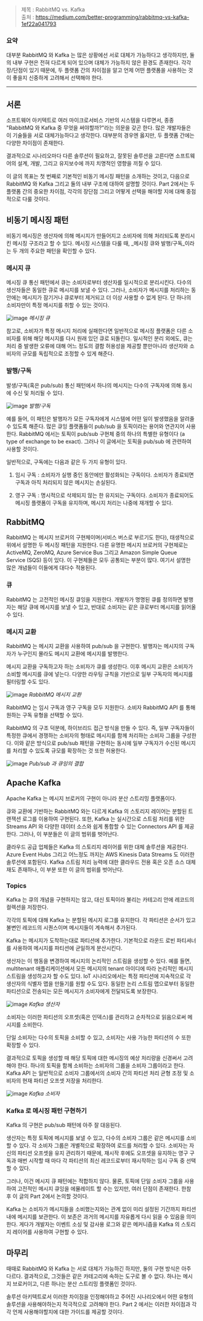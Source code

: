 > 제목 : RabbitMQ vs. Kafka                                                                           
> 출처 : https://medium.com/better-programming/rabbitmq-vs-kafka-1ef22a041793

### 요약
대부분 RabbitMQ 와 Kafka 는 많은 상황에선 서로 대체가 가능하다고 생각하지만, 둘의 내부 구현은 전혀 다르게 되어 있으며 대체가 가능하지 않은 환경도 존재한다. 각각 장/단점이 있기 때문에, 두 플랫폼 간의 차이점을 알고 언제 어떤 플랫폼을 사용하는 것이 좋을지 신중하게 고려해서 선택해야 한다.

--- 

## 서론
소프트웨어 아키텍트로 여러 마이크로서비스 기반의 시스템을 다루면서, 종종  "RabbitMQ 와 Kafka 중 무엇을 써야할까?"라는 의문을 갖곤 한다. 
많은 개발자들은 이 기술들을 서로 대체가능하다고 생각한다. 대부분의 경우엔 옳지만, 두 플랫폼 간에는 다양한 차이점이 존재한다.

결과적으로 시나리오마다 다른 솔루션이 필요하고, 잘못된 솔루션을 고른다면  소프트웨어의 설계, 개발, 그리고 유지보수에 까지 치명적인 영향을 끼칠 수 있다.

이 글의 목표는 첫 번째로 기본적인 비동기 메시징 패턴을 소개하는 것이고,
다음으로 RabbitMQ 와 Kafka 그리고 둘의 내부 구조에 대하여 설명할 것이다.
Part 2에서는 두 플랫폼 간의 중요한 차이점, 각각의 장단점 그리고 어떻게 선택을 해야할 지에 대해 중점적으로 다룰 것이다.

## 비동기 메시징 패턴
비동기 메시징은 생산자에 의해 메시지가 만들어지고 소비자에 의해 처리되도록 분리시킨 메시징 구조라고 할 수 있다. 메시징 시스템을 다룰 때, _메시징 큐와 발행/구독_이라는 두 개의 주요한 패턴을 확인할 수 있다.

### 메시지 큐
메시징 큐 통신 패턴에서 큐는 소비자로부터 생산자를 일시적으로 분리시킨다. 다수의 생산자들은 동일한 큐로 메시지를 보낼 수 있다. 그러나, 소비자가 메시지를 처리하는 동안에는 메시지가 잠기거나 큐로부터 제거되고 더 이상 사용할 수 없게 된다. 단 하나의 소비자만이 특정 메시지를 취할 수 있는 것이다.

![image](../../images/message_queue.png)
*메시징 큐*

참고로, 소비자가 특정 메시지 처리에 실패한다면 일반적으로 메시징 플랫폼은 다른 소비자를 위해 해당 메시지를 다시 원래 있던 큐로 되돌린다. 일시적인 분리 외에도, 큐는 처리 중 발생한 오류에 대해 어느 정도의 결함 허용성을 제공할 뿐만아니라 생산자와 소비자의 규모를 독립적으로 조정할 수 있게 해준다.

### 발행/구독
발생/구독(혹은 pub/sub) 통신 패턴에서 하나의 메시지는 다수의 구독자에 의해 동시에 수신 및 처리될 수 있다.

![image](../../images/publish_subscribe.png)
*발행/구독*

예를 들어, 이 패턴은 발행자가 모든 구독자에게 시스템에 어떤 일이 발생했음을 알려줄 수 있도록 해준다. 많은 큐잉 플랫폼들이 pub/sub 을 토픽이라는 용어와 연관지어 사용한다. RabbitMQ 에서는 토픽이 pub/sub 구현체 중의 하나의 특별한 유형이다 (a type of exchange to be exact). 그러나 이 글에서는 토픽을 pub/sub 에 관련하여 사용할 것이다.

일반적으로, 구독에는 다음과 같은 두 가지 유형이 있다.

1. 임시 구독 : 소비자가 실행 중인 동안에만 활성화되는 구독이다. 소비자가 종료되면 구독과 아직 처리되지 않은 메시지는 손실된다.

2. 영구 구독 : 명시적으로 삭제되지 않는 한 유지되는 구독이다. 소비자가 종료되어도 메시징 플랫폼이 구독을 유지하며, 메시지 처리는 나중에 재개할 수 있다. 

## RabbitMQ
RabbitMQ 는 메시지 브로커의 구현체이며(서비스 버스로 부르기도 한다), 태생적으로 위에서 설명한 두 메시징 패턴을 지원한다.
다른 유명한 메시지 브로커의 구현체로는 ActiveMQ, ZeroMQ, Azure Service Bus 그리고 Amazon Simple Queue Service (SQS) 등이 있다. 이 구현체들은 모두 공통되는 부분이 많다. 여기서 설명한 많은 개념들이 이들에게 대다수 적용된다.

### 큐
RabbitMQ 는 고전적인 메시징 큐잉을 지원한다. 개발자가 명명된 큐를 정의하면 발행자는 해당 큐에 메시지를 보낼 수 있고, 반대로 소비자는 같은 큐로부터 메시지를 읽어올 수 있다.

### 메시지 교환
RabbitMQ 는 메시지 교환을 사용하여 pub/sub 을 구현한다. 
발행자는 메시지의 구독자가 누구인지 몰라도 메시지 교환에 메시지를 발행한다.

메시지 교환을 구독하고자 하는 소비자가 큐를 생성한다. 
이후 메시지 교환은 소비자가 소비할 메시지를 큐에 넣는다.
다양한 라우팅 규칙을 기반으로 일부 구독자의 메시지를 필터링할 수도 있다.

![image](../../images/rabbitmq_message_exchange.png)
*RabbitMQ 메시지 교환*

RabbitMQ 는 임시 구독과 영구 구독을 모두 지원한다. 소비자 RabbitMQ API 를 통해 원하는 구독 유형을 선택할 수 있다.

RabbitMQ 의 구조 덕분에, 하이브리드 접근 방식을 만들 수 있다. 즉, 일부 구독자들이 특정한 큐에서 경쟁하는 소비자의 형태로 메시지를 함께 처리하는 소비자 그룹을 구성한다. 이와 같은 방식으로 pub/sub 패턴을 구현하는 동시에 일부 구독자가 수신된 메시지를 처리할 수 있도록 규모를 확장하는 것 또한 허용한다.

![image](../../images/pub_sub_and_queuing_combined.png)
*Pub/sub 과 큐잉의 결합*

## Apache Kafka
Apache Kafka 는 메시지 브로커의 구현이 아니라 분산 스트리밍 플랫폼이다.

큐와 교환에 기반하는 RabbitMQ 와는 다르게 Kafka 의 스토리지 레이어는 분할된 트랜잭션 로그를 이용하여 구현된다. 또한, Kafka 는 실시간으로 스트림 처리를 위한 Streams API 와 다양한 데이터 소스와 쉽게 통합할 수 있는 Connectors API 를 제공한다. 그러나, 이 부분들은 이 글의 범위를 벗어난다.

클라우드 공급 업체들은 Kafka 의 스토리지 레이어를 위한 대체 솔루션을 제공한다. Azure Event Hubs 그리고 어느정도 까지는 AWS Kinesis Data Streams 도 이러한 솔루션에 포함된다. Kafka 스트림 처리 능력에 대한 클라우드 전용 혹은 오픈 소스 대체재도 존재하나, 이 부분 또한 이 글의 범위를 벗어난다.

### Topics

Kafka 는 큐의 개념을 구현하지는 않고, 대신 토픽이라 불리는 카테고리 안에 레코드의 컬렉션을 저장한다.

각각의 토픽에 대해 Kafka 는 분할된 메시지 로그를 유지한다. 각 파티션은 순서가 있고 불변인 레코드의 시퀀스이며 메시지들이 계속해서 추가된다.

Kafka 는 메시지가 도착하는대로 파티션에 추가한다. 기본적으로 라운드 로빈 파티셔너를 사용하여 메시지를 파티션에 균일하게 분산시킨다.

생산자는 이 행동을 변경하여 메시지의 논리적인 스트림을 생성할 수 있다. 예를 들면, multitenant 애플리케이션에서 모든 메시지의 tenant 아이디에 따라 논리적인 메시지 스트림을 생성하고자 할 수도 있다. IoT 시나리오에서는 특정 파티션에 지속적으로 각 생산자의 식별자 맵을 만들기를 원할 수도 있다. 동일한 논리 스트림 맵으로부터 동일한 파티션으로 전송되는 모든 메시지가 소비자에게 전달되도록 보장한다.

![image](../../images/kafka_producers.png)
*Kafka 생산자*

소비자는 이러한 파티션의 오프셋(혹은 인덱스)를 관리하고 순차적으로 읽음으로써 메시지를 소비한다.

단일 소비자는 다수의 토픽을 소비할 수 있고, 소비자는 사용 가능한 파티션의 수 또한 확장할 수 있다.

결과적으로 토픽을 생성할 때 해당 토픽에 대한 메시징의 예샹 처리량을 신경써서 고려해야 한다. 하나의 토픽을 함께 소비하는 소비자의 그룹을 소비자 그룹이라고 한다. Kafka API 는 일반적으로 소비자 그룹에서의 소비자 간의 파티션 처리 균형 조정 및 소비자의 현재 파티션 오프셋 저장을 처리한다.

![image](../../images/kafka_consumers.png)
*Kafka 소비자*

### Kafka 로 메시징 패턴 구현하기

Kafka 의 구현은 pub/sub 패턴에 아주 잘 대응된다.

생산자는 특정 토픽에 메시지를 보낼 수 있고, 다수의 소비자 그룹은 같은 메시지를 소비할 수 있다. 각 소비자 그룹은 개별적으로 확장하여 로드를 처리할 수 있다. 소비자는 자신의 파티션 오프셋을 유지 관리하기 때문에, 재시작 후에도 오프셋을 유지하는 영구 구독과 매번 시작할 때 마다 각 파티션의 최신 레코드로부터 재시작하는 임시 구독 중 선택할 수 있다.

그러나, 이건 메시지 큐 패턴에는 적합하지 않다. 물론, 토픽에 단일 소비자 그룹을 사용하여 고전적인 메시지 큐잉을 에뮬레이트 할 수는 있지만, 여러 단점이 존재한다. 한참 후 이 글의 Part 2에서 논의할 것이다.

Kafka 는 소비자가 메시지들을 소비했는지와는 관계 없이 미리 설정된 기간까지 파티션 내에 메시지를 보관한다. 이 보존은 과거의 메시지를 자유롭게 다시 읽을 수 있음을 의미한다. 게다가 개발자는 이벤트 소싱 및 감사용 로그와 같은 메커니즘을 Kafka 의 스토리지 레이어를 사용하여 구현할 수 있다.

## 마무리

때때로 RabbitMQ 와 Kafka 는 서로 대체가 가능하긴 하지만, 둘의 구현 방식은 아주 다르다. 결과적으로, 그것들은 같은 카테고리에 속하는 도구로 볼 수 없다. 하나는 메시지 브로커이고, 다른 하나는 분산 스트리밍 플랫폼인 것이다.

솔루션 아키텍트로서 이러한 차이점을 인정해야하고 주어진 시나리오에서 어떤 유형의 솔루션을 사용해야하는지 적극적으로 고려해야 한다. Part 2 에서는 이러한 차이점과 각각 언제 사용해야할지에 대한 가이드를 제공할 것이다.